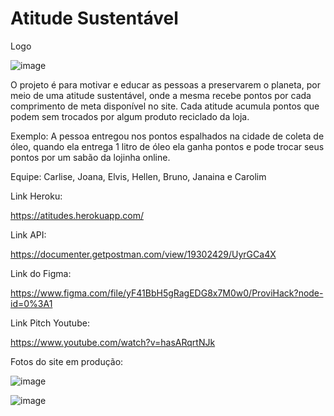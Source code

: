 # Atitude Sustentável

Logo

![image](https://user-images.githubusercontent.com/92445126/166298486-1b421ad3-bceb-4e3a-bee9-e39c6e7223b5.png)

O projeto é para motivar e educar as pessoas a preservarem o planeta, 
por meio de uma atitude sustentável, 
onde a mesma recebe pontos por cada comprimento de meta disponível no site. Cada atitude 
acumula pontos que podem sem trocados por algum produto reciclado da loja.

Exemplo: A pessoa entregou nos pontos espalhados na cidade de coleta de óleo, quando ela 
entrega 1 litro de óleo ela ganha pontos e pode trocar seus pontos por um sabão da lojinha online.

Equipe: Carlise, Joana, Elvis, Hellen, Bruno, Janaina e Carolim

Link Heroku:

https://atitudes.herokuapp.com/

Link API: 

https://documenter.getpostman.com/view/19302429/UyrGCa4X

Link do Figma: 

https://www.figma.com/file/yF41BbH5gRagEDG8x7M0w0/ProviHack?node-id=0%3A1

Link Pitch Youtube:

https://www.youtube.com/watch?v=hasARqrtNJk

Fotos do site em produção:

![image](https://user-images.githubusercontent.com/92445126/166298256-a2cc159c-c3e8-48ee-a287-0724c311fd6a.png)

![image](https://user-images.githubusercontent.com/92445126/166298192-07929e42-3d33-4ff3-b342-834bfc41ade9.png)
